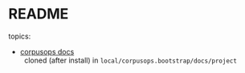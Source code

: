 # README
topics:
  - [corpusops docs](https://github.com/corpusops/corpusops.bootstrap/tree/master/docs/project) <br/>
    cloned (after install) in ``local/corpusops.bootstrap/docs/project``

